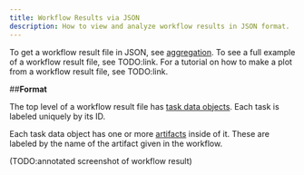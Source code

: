 ```yaml
---
title: Workflow Results via JSON
description: How to view and analyze workflow results in JSON format.
---
```


To get a workflow result file in JSON, see [aggregation](/data/aggregation/). To see a full example of a workflow result file, see TODO:link. For a tutorial on how to make a plot from a workflow result file, see TODO:link.

##**Format**

The top level of a workflow result file has [task data objects](/data/taskdataobjects/). Each task is labeled uniquely by its ID.

Each task data object has one or more [artifacts](/data/artifacts/) inside of it. These are labeled by the name of the artifact given in the workflow.

(TODO:annotated screenshot of workflow result)